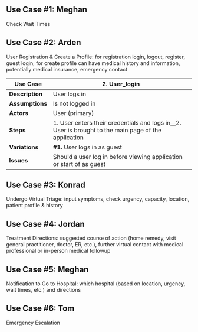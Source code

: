## Use Case #1: Meghan
Check Wait Times

## Use Case #2: Arden
User Registration & Create a Profile: for registration login, logout, register, guest login; for create profile can have medical history and information, potentially medical insurance, emergency contact

| **Use Case** | 2. User_login |
| --- | --- |
| **Description** | User logs in |
| **Assumptions** | Is not logged in |
| **Actors** | User (primary) |
| **Steps** | 1. User enters their credentials and logs in__2. User is brought to the main page of the application |
| **Variations** | **#1.** User logs in as guest |
| **Issues** | Should a user log in before viewing application or start of as guest |

## Use Case #3: Konrad
Undergo Virtual Triage: input symptoms, check urgency, capacity, location, patient profile & history

## Use Case #4: Jordan
Treatment Directions: suggested course of action (home remedy, visit general practitioner, doctor, ER, etc.), further virtual contact with medical professional or in-person medical followup

## Use Case #5: Meghan
Notification to Go to Hospital: which hospital (based on location, urgency, wait times, etc.) and directions

## Use Case #6: Tom
Emergency Escalation
